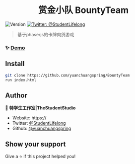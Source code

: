 <h1 align="center">赏金小队 BountyTeam</h1>
<p>
  <img alt="Version" src="https://img.shields.io/badge/version-DEMO-blue.svg?cacheSeconds=2592000" />
  <a href="https://twitter.com/StudentLifelong" target="_blank">
    <img alt="Twitter: @StudentLifelong" src="https://img.shields.io/twitter/follow/studentlifelong.svg?style=social" />
  </a>
</p>

> 基于phaserjs的卡牌肉鸽游戏

### ✨ [Demo](https://yuanchuangspring.github.io)

## Install

```sh
git clone https://github.com/yuanchuangspring/BountyTeam
run index.html
```

## Author

👤 **特学生工作室|TheStudentStudio**

* Website: https://
* Twitter: [@StudentLifelong](https://twitter.com/studentlifelong)
* Github: [@yuanchuangspring](https://github.com/yuanchuangspring)

## Show your support

Give a ⭐️ if this project helped you!
